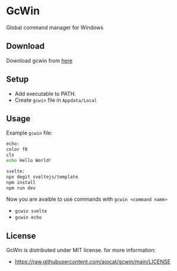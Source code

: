 # GcWin
Global command manager for Windows

## Download
Download gcwin from [here](https://github.com/aiocat/gcwin/releases/latest)

## Setup
- Add executable to PATH.
- Create `gcwin` file in `Appdata/Local`

## Usage
Example `gcwin` file:
```sh
echo:
color f0
cls
echo Hello World!

svelte:
npx degit sveltejs/template
npm install
npm run dev
```

Now you are avaible to use commands with `gcwin <command name>`
- `gcwin svelte`
- `gcwin echo`

## License
GcWin is distributed under MIT license. for more information:
- https://raw.githubusercontent.com/aiocat/gcwin/main/LICENSE